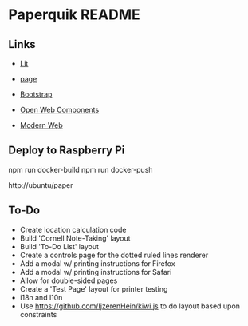 # Paperquik README

## Links

- [Lit](https://lit.dev)
- [page](https://github.com/visionmedia/page.js)
- [Bootstrap](https://getbootstrap.com)

- [Open Web Components](https://open-wc.org)
- [Modern Web](https://modern-web.dev)

## Deploy to Raspberry Pi

npm run docker-build
npm run docker-push

http://ubuntu/paper

## To-Do

- Create location calculation code
- Build 'Cornell Note-Taking' layout
- Build 'To-Do List' layout
- Create a controls page for the dotted ruled lines renderer
- Add a modal w/ printing instructions for Firefox
- Add a modal w/ printing instructions for Safari
- Allow for double-sided pages
- Create a 'Test Page' layout for printer testing
- i18n and l10n
- Use https://github.com/IjzerenHein/kiwi.js to do layout based upon constraints
